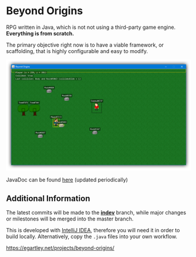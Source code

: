 # Beyond Origins

RPG written in Java, which is not not using a third-party game engine. <b>Everything is from scratch.</b>

The primary objective right now is to have a viable framework, or scaffolding, that is highly configurable and easy to modify.

<img src="https://github.com/egartley/beyond-origins/blob/indev/resources/images/screenshot.png">

JavaDoc can be found <a href="https://docs.egartley.net/beyond-origins/?via=githubreadme">here</a> (updated periodically)

<h2>Additional Information</h2>

The latest commits will be made to the <a href="https://github.com/egartley/beyond-origins/tree/indev" title="Short for &quot;in-development&quot;"><b>indev</b></a> branch, while major changes or milestones will be merged into the master branch.

This is developed with <a href="https://www.jetbrains.com/idea/">IntelliJ IDEA</a>, therefore you will need it in order to build locally. Alternatively, copy the `.java` files into your own workflow.

<a href="https://egartley.net/projects/beyond-origins/?via=githubreadme">https://egartley.net/projects/beyond-origins/</a>
